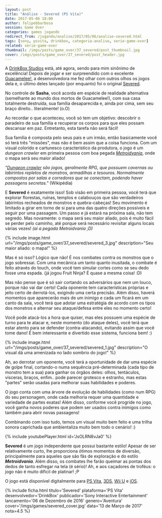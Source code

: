 ```yaml
---
layout: post
title: "Análise - Severed (PS Vita)"
date: 2017-05-06 18:00
author: felipebbarbosa
session: Game Over
categories: games jogando
redirect_from: /jogando/analise/2017/05/06/analise-severed.html
tags: [sony, psvita, drinkbox, categoria-analise, serie-game-over]
related: serie-game-over
thumbnail: /imgs/posts/game_over/37_severed/post_thumbnail.jpg
cover: /imgs/posts/game_over/37_severed/post_header.jpg
---
```


A [DrinkBox Studios](http://drinkboxstudios.com/) está, até agora, sendo para mim sinônimo de excelência! Depois de jogar e ser surpreendido com o excelente [Guacamelee!](/jogando/analise/2016/02/15/analise-guacamelee-psvita.html), a desenvolvedora me fez olhar com outros olhos os jogos dela e, o último deles lançado (por enquanto) foi o original [Severed](http://severedgame.com/).

<!--more-->

No controle de **Sasha**, você acorda em espécie de realidade alternativa (semelhante ao mundo dos mortos de Guacamelee!), com sua casa totalmente destruída, sua família desaparecida e, ainda por cima, sem seu braço direito.. literalmente! (o.O)

Ao recordar o que aconteceu, você só tem um objetivo: descobrir o paradeiro de sua família e recuperar os corpos para que eles possam descansar em paz. Entretanto, esta tarefa não será fácil!

Sua família é composta pelo seus pais e um irmão, então basicamente você só terá três "missões", mas não é bem assim que a coisa funciona. Com um visual colorido e cartunesco caracteristico da produtora, o jogo é um _dungeon crawler_ em primeira pessoa com boa pegada [_Metroidvania_](https://pt.wikipedia.org/wiki/Metroidvania), onde o mapa será seu maior aliado!

_"[Dungeon crawler](https://pt.wikipedia.org/wiki/Dungeon) são jogos, geralmente RPG, que possuem cavernas ou labirintos repletos de monstros, armadilhas e tesouros. Normalmente compostos por salas e corredores que se conectam, podendo haver passagens secretas."_ (Wikipédia)

E **Severed** é exatamente isso! Sob visão em primeira pessoa, você terá que explorar florestas, ruínas, templos e calabouços que são verdadeiros labirintos recheados de monstros e quebra-cabeças! Seu movimento é limitado a girar em torno de si para uma das quatro direções possíveis e seguir por uma passagem. Um passo e já estará na próxima sala, não tem segredo. Mas novamente: o mapa será seu maior aliado, pois é muito fácil se perder pelo caminho, até porque será necessário revisitar alguns locais várias vezes! _(aí a pegada Metroidvania ;D)_

{% include image.html url="/imgs/posts/game_over/37_severed/severed_3.jpg" description="Seu maior aliado: o mapa!" %}

Mas é só isso? Lógico que não! É nos combates contra os monstros que o jogo sobressai. Com uma mecânica um tanto quanto inusitada, o combate é feito através do touch, onde você tem simular cortes como se seu dedo fosse uma espada. (já jogou Fruit Ninja? É quase a mesma coisa! :D)

Mas não pense que é só sair cortando os adversários que nem um louco, porque não vai dar certo! Cada oponente tem características próprias e jeito certo de derrotá-los, exigindo uma certa precisão. Além disso, haverá momentos que aparecerão mais de um inimigo e cada um ficará em um canto da sala, você terá que adotar uma estratégia de acordo com os tipos dos monstros e alternar seu ataque/defesa entre eles no momento certo!

Você pode atacá-los a hora que quiser, mas eles possuem uma espécie de turno para te atacar e, neste momento (do ataque deles), você terá que estar atento para se defender (contra-atacando), evitando assim que você tome dano! É bem interessante e divertido esse sistema, funciona bem! :)

{% include image.html url="/imgs/posts/game_over/37_severed/severed_1.jpg" description="O visual dá uma amenizada no lado sombrio do jogo!" %}

Ah, ao derrotar um oponente, você terá a oportunidade de dar uma espécie de golpe final, cortando-o numa sequência pré-determinada (cada tipo de monstro tem a sua) para ganhar os órgãos deles: olhos, tentáculos, vísceras, braços, enfim.. pode parecer grotesco e estranho, mas estas "partes" serão usadas para melhorar suas habilidades e poderes.

O jogo conta com uma árvore de evolução de habilidades (como num RPG) do seu personagem, onde cada melhoria requer uma quantidade e variedade de partes exatas! Além disso, conforme você progride no jogo, você ganha novos poderes que podem ser usados contra inimigos como também para abrir novas passagens!

Combinando com isso tudo, temos um visual muito bem feito e uma trilha sonora caprichada que ambientaliza muito bem todo o cenário! :)

{% include youtubePlayer.html id='JsOLRN8vJa0' %}

**Severed** é um jogo independente que possui bastante estilo! Apesar de ser relativamente curto, lhe proporciona ótimos momentos de diversão, principalmente para aqueles que são fãs de exploração e do estilo **_Metroidvania_**. Além disso, os combates lhe farão queimar as pontas dos dedos de tanto esfregar na tela (é sério)! Ah, e aos caçadores de troféus: o jogo não é muito díficil de platinar! ;P

O jogo está disponível digitalmente para [PS Vita](https://store.playstation.com/#!/pt-br/jogos/severed/cid=UP2045-PCSE00589_00-SEVERED000000000), [3DS](http://www.nintendo.com/games/detail/severed-3ds), [Wii U](http://www.nintendo.com/games/detail/severed-wii-u) e [iOS](https://itunes.apple.com/br/app/severed/id972657175?mt=8).

{% include ficha.html
  titulo='Severed'
  plataforma='PS Vita'
  desenvolvedor='DrinkBox'
  publicador='Sony Interactive Entertainment'
  lancamento='06 de Dezembro de 2016'
  genero='Aventura'
  cover='/imgs/games/severed_cover.jpg'
  data='13 de Março de 2017'
  nota=4.5 %}
